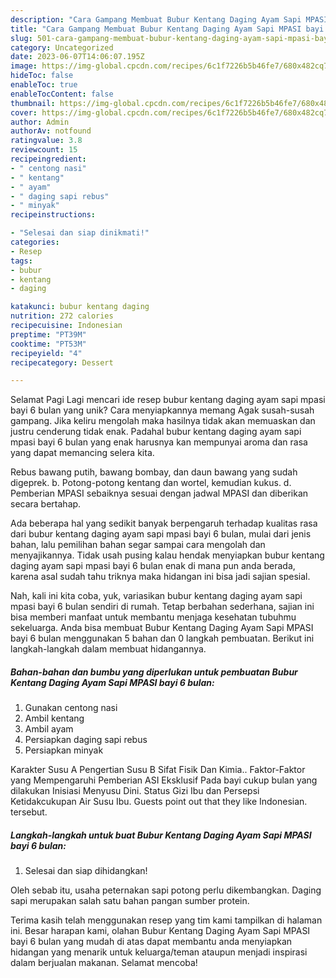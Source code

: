 ```yaml
---
description: "Cara Gampang Membuat Bubur Kentang Daging Ayam Sapi MPASI bayi 6 bulan yang Lezat, Mantap"
title: "Cara Gampang Membuat Bubur Kentang Daging Ayam Sapi MPASI bayi 6 bulan yang Lezat, Mantap"
slug: 501-cara-gampang-membuat-bubur-kentang-daging-ayam-sapi-mpasi-bayi-6-bulan-yang-lezat-mantap
category: Uncategorized
date: 2023-06-07T14:06:07.195Z
image: https://img-global.cpcdn.com/recipes/6c1f7226b5b46fe7/680x482cq70/bubur-kentang-daging-ayam-sapi-mpasi-bayi-6-bulan-foto-resep-utama.jpg
hideToc: false
enableToc: true
enableTocContent: false
thumbnail: https://img-global.cpcdn.com/recipes/6c1f7226b5b46fe7/680x482cq70/bubur-kentang-daging-ayam-sapi-mpasi-bayi-6-bulan-foto-resep-utama.jpg
cover: https://img-global.cpcdn.com/recipes/6c1f7226b5b46fe7/680x482cq70/bubur-kentang-daging-ayam-sapi-mpasi-bayi-6-bulan-foto-resep-utama.jpg
author: Admin
authorAv: notfound
ratingvalue: 3.8
reviewcount: 15
recipeingredient:
- " centong nasi"
- " kentang"
- " ayam"
- " daging sapi rebus"
- " minyak"
recipeinstructions:

- "Selesai dan siap dinikmati!"
categories:
- Resep
tags:
- bubur
- kentang
- daging

katakunci: bubur kentang daging 
nutrition: 272 calories
recipecuisine: Indonesian
preptime: "PT39M"
cooktime: "PT53M"
recipeyield: "4"
recipecategory: Dessert

---
```



Selamat Pagi Lagi mencari ide resep bubur kentang daging ayam sapi mpasi bayi 6 bulan yang unik? Cara menyiapkannya memang Agak susah-susah gampang. Jika keliru mengolah maka hasilnya tidak akan memuaskan dan justru cenderung tidak enak. Padahal bubur kentang daging ayam sapi mpasi bayi 6 bulan yang enak harusnya kan mempunyai aroma dan rasa yang dapat memancing selera kita.


Rebus bawang putih, bawang bombay, dan daun bawang yang sudah digeprek. b. Potong-potong kentang dan wortel, kemudian kukus. d. Pemberian MPASI sebaiknya sesuai dengan jadwal MPASI dan diberikan secara bertahap.

Ada beberapa hal yang sedikit banyak berpengaruh terhadap kualitas rasa dari bubur kentang daging ayam sapi mpasi bayi 6 bulan, mulai dari jenis bahan, lalu pemilihan bahan segar sampai cara mengolah dan menyajikannya. Tidak usah pusing kalau hendak menyiapkan bubur kentang daging ayam sapi mpasi bayi 6 bulan enak di mana pun anda berada, karena asal sudah tahu triknya maka hidangan ini bisa jadi sajian spesial.


Nah, kali ini kita coba, yuk, variasikan bubur kentang daging ayam sapi mpasi bayi 6 bulan sendiri di rumah. Tetap berbahan sederhana, sajian ini bisa memberi manfaat untuk membantu menjaga kesehatan tubuhmu sekeluarga. Anda bisa membuat Bubur Kentang Daging Ayam Sapi MPASI bayi 6 bulan menggunakan 5 bahan dan 0 langkah pembuatan. Berikut ini langkah-langkah dalam membuat hidangannya.

<!--inarticleads1-->

##### Bahan-bahan dan bumbu yang diperlukan untuk pembuatan Bubur Kentang Daging Ayam Sapi MPASI bayi 6 bulan:

1. Gunakan  centong nasi
1. Ambil  kentang
1. Ambil  ayam
1. Persiapkan  daging sapi rebus
1. Persiapkan  minyak


Karakter Susu A Pengertian Susu B Sifat Fisik Dan Kimia.. Faktor-Faktor yang Mempengaruhi Pemberian ASI Eksklusif Pada bayi cukup bulan yang dilakukan Inisiasi Menyusu Dini. Status Gizi Ibu dan Persepsi Ketidakcukupan Air Susu Ibu. Guests point out that they like Indonesian. tersebut. 

<!--inarticleads2-->

##### Langkah-langkah untuk buat Bubur Kentang Daging Ayam Sapi MPASI bayi 6 bulan:


1. Selesai dan siap dihidangkan!

Oleh sebab itu, usaha peternakan sapi potong perlu dikembangkan. Daging sapi merupakan salah satu bahan pangan sumber protein. 

Terima kasih telah menggunakan resep yang tim kami tampilkan di halaman ini. Besar harapan kami, olahan Bubur Kentang Daging Ayam Sapi MPASI bayi 6 bulan yang mudah di atas dapat membantu anda menyiapkan hidangan yang menarik untuk keluarga/teman ataupun menjadi inspirasi dalam berjualan makanan. Selamat mencoba!

